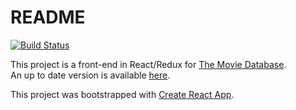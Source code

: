 # README

[![Build Status](https://semaphoreci.com/api/v1/landry/mmdb_front_react/branches/master/shields_badge.svg)](https://semaphoreci.com/landry/mmdb_front_react)   

This project is a front-end in React/Redux for [The Movie Database](https://developers.themoviedb.org).  
An up to date version is available [here](http://mmdb.spaceinvade.rs).

This project was bootstrapped with [Create React App](https://github.com/facebookincubator/create-react-app).  
